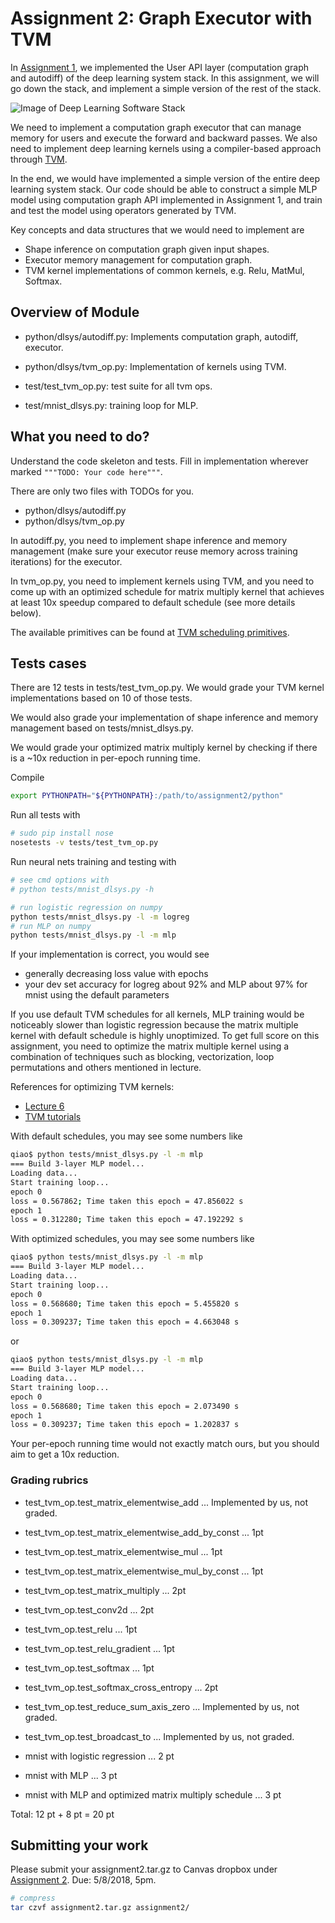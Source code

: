 # Assignment 2: Graph Executor with TVM

In [Assignment 1](https://github.com/dlsys-course/assignment1), we implemented the User API layer (computation graph and autodiff) of the deep learning system stack. In this assignment, we will go down the stack, and implement a simple version of the rest of the stack.

![Image of Deep Learning Software Stack](https://github.com/BBBBlarry/assignment2-2018/blob/master/dl_stack.png)

We need to implement a computation graph executor that can manage memory for users and execute the forward and backward passes. We also need to implement deep learning kernels using a compiler-based approach through [TVM](http://tvmlang.org/).

In the end, we would have implemented a simple version of the entire deep learning system stack. Our code should be able to construct a simple MLP model using computation graph API implemented in Assignment 1, and train and test the model using operators generated by TVM.

Key concepts and data structures that we would need to implement are

- Shape inference on computation graph given input shapes.
- Executor memory management for computation graph.
- TVM kernel implementations of common kernels, e.g. Relu, MatMul, Softmax.

## Overview of Module
- python/dlsys/autodiff.py: Implements computation graph, autodiff, executor.
- python/dlsys/tvm_op.py: Implementation of kernels using TVM.

- test/test_tvm_op.py: test suite for all tvm ops.
- test/mnist_dlsys.py: training loop for MLP.

## What you need to do?
Understand the code skeleton and tests. Fill in implementation wherever marked `"""TODO: Your code here"""`.

There are only two files with TODOs for you.
- python/dlsys/autodiff.py
- python/dlsys/tvm_op.py

In autodiff.py, you need to implement shape inference and memory management (make sure your executor reuse memory across training iterations) for the executor.

In tvm_op.py, you need to implement kernels using TVM, and you need to come up with an optimized schedule for matrix multiply kernel that achieves at least 10x speedup compared to default schedule (see more details below).

The available primitives can be found at [TVM scheduling primitives](http://docs.tvmlang.org/tutorials/language/schedule_primitives.html).

## Tests cases
There are 12 tests in tests/test_tvm_op.py. We would grade your TVM kernel implementations based on 10 of those tests.

We would also grade your implementation of shape inference and memory management based on tests/mnist_dlsys.py.

We would grade your optimized matrix multiply kernel by checking if there is a ~10x reduction in per-epoch running time.

Compile
```bash
export PYTHONPATH="${PYTHONPATH}:/path/to/assignment2/python"
```

Run all tests with
```bash
# sudo pip install nose
nosetests -v tests/test_tvm_op.py
```

Run neural nets training and testing with
```bash
# see cmd options with
# python tests/mnist_dlsys.py -h

# run logistic regression on numpy
python tests/mnist_dlsys.py -l -m logreg
# run MLP on numpy
python tests/mnist_dlsys.py -l -m mlp
```

If your implementation is correct, you would see
- generally decreasing loss value with epochs
- your dev set accuracy for logreg about 92% and MLP about 97% for mnist using the default parameters

If you use default TVM schedules for all kernels, MLP training would be noticeably slower than logistic regression because the matrix multiple kernel with default schedule is highly unoptimized. To get full score on this assignment, you need to optimize the matrix multiple kernel using a combination of techniques such as blocking, vectorization, loop permutations and others mentioned in lecture.

References for optimizing TVM kernels:
- [Lecture 6](http://dlsys.cs.washington.edu/pdf/lecture6.pdf)
- [TVM tutorials](http://docs.tvmlang.org/tutorials/index.html)

With default schedules, you may see some numbers like
```bash
qiao$ python tests/mnist_dlsys.py -l -m mlp
=== Build 3-layer MLP model...
Loading data...
Start training loop...
epoch 0
loss = 0.567862; Time taken this epoch = 47.856022 s
epoch 1
loss = 0.312280; Time taken this epoch = 47.192292 s
```

With optimized schedules, you may see some numbers like
```bash
qiao$ python tests/mnist_dlsys.py -l -m mlp
=== Build 3-layer MLP model...
Loading data...
Start training loop...
epoch 0
loss = 0.568680; Time taken this epoch = 5.455820 s
epoch 1
loss = 0.309237; Time taken this epoch = 4.663048 s
```

or

```bash
qiao$ python tests/mnist_dlsys.py -l -m mlp
=== Build 3-layer MLP model...
Loading data...
Start training loop...
epoch 0
loss = 0.568680; Time taken this epoch = 2.073490 s
epoch 1
loss = 0.309237; Time taken this epoch = 1.202837 s
```

Your per-epoch running time would not exactly match ours, but you should aim to get a 10x reduction.

### Grading rubrics
- test_tvm_op.test_matrix_elementwise_add ... Implemented by us, not graded.
- test_tvm_op.test_matrix_elementwise_add_by_const ... 1pt
- test_tvm_op.test_matrix_elementwise_mul ... 1pt
- test_tvm_op.test_matrix_elementwise_mul_by_const ... 1pt
- test_tvm_op.test_matrix_multiply ... 2pt
- test_tvm_op.test_conv2d ... 2pt
- test_tvm_op.test_relu ... 1pt
- test_tvm_op.test_relu_gradient ... 1pt
- test_tvm_op.test_softmax ... 1pt
- test_tvm_op.test_softmax_cross_entropy ... 2pt
- test_tvm_op.test_reduce_sum_axis_zero ... Implemented by us, not graded.
- test_tvm_op.test_broadcast_to ... Implemented by us, not graded.

- mnist with logistic regression ... 2 pt
- mnist with MLP ... 3 pt
- mnist with MLP and optimized matrix multiply schedule ... 3 pt

Total: 12 pt + 8 pt = 20 pt

## Submitting your work

Please submit your assignment2.tar.gz to Canvas dropbox under [Assignment 2](https://canvas.uw.edu/courses/1199471/assignments/4230688). Due: 5/8/2018, 5pm.
```bash
# compress
tar czvf assignment2.tar.gz assignment2/
```
